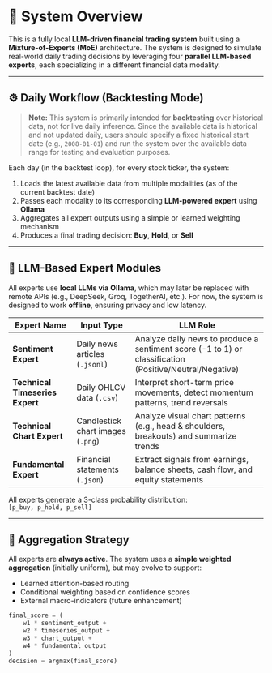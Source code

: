 # 🧠 System Overview

This is a fully local **LLM-driven financial trading system** built using a **Mixture-of-Experts (MoE)** architecture. The system is designed to simulate real-world daily trading decisions by leveraging four **parallel LLM-based experts**, each specializing in a different financial data modality.

---

## ⚙️ Daily Workflow (Backtesting Mode)

> **Note:** This system is primarily intended for **backtesting** over historical data, not for live daily inference. Since the available data is historical and not updated daily, users should specify a fixed historical start date (e.g., `2008-01-01`) and run the system over the available data range for testing and evaluation purposes.

Each day (in the backtest loop), for every stock ticker, the system:
1. Loads the latest available data from multiple modalities (as of the current backtest date)
2. Passes each modality to its corresponding **LLM-powered expert** using **Ollama**
3. Aggregates all expert outputs using a simple or learned weighting mechanism
4. Produces a final trading decision: **Buy**, **Hold**, or **Sell**

---

## 🧠 LLM-Based Expert Modules

All experts use **local LLMs via Ollama**, which may later be replaced with remote APIs (e.g., DeepSeek, Groq, TogetherAI, etc.). For now, the system is designed to work **offline**, ensuring privacy and low latency.

| Expert Name                  | Input Type                             | LLM Role |
|-----------------------------|-----------------------------------------|----------|
| **Sentiment Expert**        | Daily news articles (`.jsonl`)          | Analyze daily news to produce a sentiment score (-1 to 1) or classification (Positive/Neutral/Negative) |
| **Technical Timeseries Expert** | Daily OHLCV data (`.csv`)           | Interpret short-term price movements, detect momentum patterns, trend reversals |
| **Technical Chart Expert**  | Candlestick chart images (`.png`)       | Analyze visual chart patterns (e.g., head & shoulders, breakouts) and summarize trends |
| **Fundamental Expert**      | Financial statements (`.json`)          | Extract signals from earnings, balance sheets, cash flow, and equity statements |

All experts generate a 3-class probability distribution:  
`[p_buy, p_hold, p_sell]`

---

## 🔁 Aggregation Strategy

All experts are **always active**. The system uses a **simple weighted aggregation** (initially uniform), but may evolve to support:
- Learned attention-based routing
- Conditional weighting based on confidence scores
- External macro-indicators (future enhancement)

```python
final_score = (
    w1 * sentiment_output +
    w2 * timeseries_output +
    w3 * chart_output +
    w4 * fundamental_output
)
decision = argmax(final_score)

```
